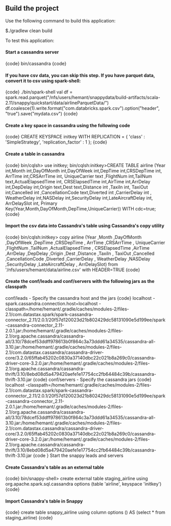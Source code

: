 ## Build the project
Use the following command to build this application: 
 
$./gradlew clean build 

To test this application:

#### Start a cassandra server
{code}
bin/cassandra 
{code}
#### If you have csv data, you can skip this step. If you have parquet data, convert it to csv using spark-shell: 
{code}
./bin/spark-shell 
val df = spark.read.parquet("/nfs/users/hemant/snappydata/build-artifacts/scala-2.11/snappy/quickstart/data/airlineParquetData/")
df.coalesce(1).write.format("com.databricks.spark.csv").option("header", "true").save("mydata.csv")
{code}
#### Create a key space in cassandra using the following code
{code}
CREATE KEYSPACE initkey WITH REPLICATION = { 'class' : 'SimpleStrategy', 'replication_factor' : 1 };
{code}
#### Create a table in cassandra
{code}
bin/cqlsh> use initkey;
bin/cqlsh:initkey>CREATE TABLE airline (Year int,Month int,DayOfMonth int,DayOfWeek int,DepTime int,CRSDepTime int, ArrTime int,CRSArrTime int, UniqueCarrier text ,FlightNum int,TailNum text,ActualElapsedTime int, CRSElapsedTime int,AirTime int,ArrDelay int,DepDelay int,Origin text,Dest text,Distance int ,TaxiIn int, TaxiOut  int,Cancelled int ,CancellationCode  text,Diverted int ,CarrierDelay int , WeatherDelay int,NASDelay int,SecurityDelay int,LateAircraftDelay int, ArrDelaySlot int, Primary Key(Year,Month,DayOfMonth,DepTime,UniqueCarrier)) WITH cdc=true;
{code}
#### Import the csv data into Cassandra's table using Cassandra's copy utility
{code}
bin/cqlsh:initkey> copy airline (Year ,Month ,DayOfMonth ,DayOfWeek ,DepTime ,CRSDepTime , ArrTime ,CRSArrTime , UniqueCarrier ,FlightNum ,TailNum ,ActualElapsedTime , CRSElapsedTime ,AirTime ,ArrDelay ,DepDelay ,Origin ,Dest ,Distance ,TaxiIn , TaxiOut  ,Cancelled ,CancellationCode  ,Diverted ,CarrierDelay , WeatherDelay ,NASDelay ,SecurityDelay ,LateAircraftDelay , ArrDelaySlot)  from '/nfs/users/hemant/data/airline.csv' with HEADER=TRUE 
{code}
#### Create the conf/leads and conf/servers with the following jars as the classpath 
conf/leads - Specify the cassandra host and the jars 
{code}
localhost -spark.cassandra.connection.host=localhost -classpath=/home/hemant/.gradle/caches/modules-2/files-2.1/com.datastax.spark/spark-cassandra-connector_2.11/2.0.1/20f57d120023d21b802429dc58131090e5d199ee/spark-cassandra-connector_2.11-2.0.1.jar:/home/hemant/.gradle/caches/modules-2/files-2.1/org.apache.cassandra/cassandra-all/3.10/78dcef53ddff978613b0f864c3a73ddd61a34535/cassandra-all-3.10.jar:/home/hemant/.gradle/caches/modules-2/files-2.1/com.datastax.cassandra/cassandra-driver-core/3.2.0/65ffab45202c0830a37140dbc22c021b8a269c0/cassandra-driver-core-3.2.0.jar:/home/hemant/.gradle/caches/modules-2/files-2.1/org.apache.cassandra/cassandra-thrift/3.10/8ebd08d5a479420aefe1e17754cc2fb64484c39b/cassandra-thrift-3.10.jar
{code}
conf/servers - Specify the cassandra jars 
{code}
localhost -classpath=/home/hemant/.gradle/caches/modules-2/files-2.1/com.datastax.spark/spark-cassandra-connector_2.11/2.0.1/20f57d120023d21b802429dc58131090e5d199ee/spark-cassandra-connector_2.11-2.0.1.jar:/home/hemant/.gradle/caches/modules-2/files-2.1/org.apache.cassandra/cassandra-all/3.10/78dcef53ddff978613b0f864c3a73ddd61a34535/cassandra-all-3.10.jar:/home/hemant/.gradle/caches/modules-2/files-2.1/com.datastax.cassandra/cassandra-driver-core/3.2.0/65ffab45202c0830a37140dbc22c021b8a269c0/cassandra-driver-core-3.2.0.jar:/home/hemant/.gradle/caches/modules-2/files-2.1/org.apache.cassandra/cassandra-thrift/3.10/8ebd08d5a479420aefe1e17754cc2fb64484c39b/cassandra-thrift-3.10.jar
{code }
Start the snappy leads and servers 
#### Create Cassandra's table as an external table
{code}
bin/snappy-shell> create external table staging_airline using org.apache.spark.sql.cassandra options (table 'airline', keyspace 'initkey') 
{code}
#### Import Cassandra's table in Snappy 
{code}
create table snappy_airline using column options () AS (select * from staging_airline) 
{code}
